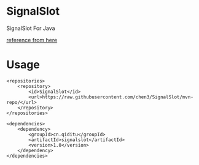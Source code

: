 # SignalSlot
SignalSlot For Java

[reference from here](https://github.com/msteinbeck/sig4j)

# Usage
```
<repositories>
    <repository>
        <id>SignalSlot</id>
        <url>https://raw.githubusercontent.com/chen3/SignalSlot/mvn-repo/</url>
    </repository>
</repositories>

<dependencies>
    <dependency>
        <groupId>cn.qiditu</groupId>
        <artifactId>signalslot</artifactId>
        <version>1.0</version>
    </dependency>
</dependencies>
```
